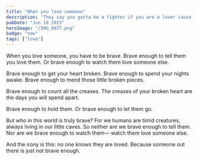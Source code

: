 ```yaml
---
title: "When you love someone"
description: "They say you gotta be a fighter if you are a lover cause if you don't fight for your love, what kind of lover are you... "
pubDate: "Jun 10 2025"
heroImage: "/IMG_0677.png"
badge: "new"
tags: ["love"]
---
```




When you love someone, you have to be brave.
Brave enough to tell them you love them.
Or brave enough to watch them love someone else.

Brave enough to get your heart broken.
Brave enough to spend your nights awake.
Brave enough to mend those little broken pieces.

Brave enough to count all the creases.
The creases of your broken heart are the days you will spend apart.

Brave enough to hold them.
Or brave enough to let them go.

But who in this world is truly brave?
For we humans are timid creatures, always living in our little caves.
So neither are we brave enough to tell them.
Nor are we brave enough to watch them—
watch them love someone else.

And the irony is this:
no one knows they are loved.
Because someone out there
is just not brave enough.
